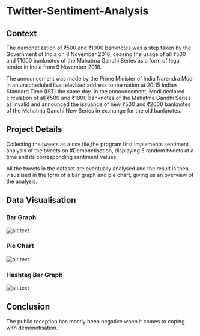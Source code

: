 # Twitter-Sentiment-Analysis

## Context

The demonetization of ₹500 and ₹1000 banknotes was a step taken by the Government of India on 8 November 2016, ceasing the usage of all ₹500 and ₹1000 banknotes of the Mahatma Gandhi Series as a form of legal tender in India from 9 November 2016.

The announcement was made by the Prime Minister of India Narendra Modi in an unscheduled live televised address to the nation at 20:15 Indian Standard Time (IST) the same day. In the announcement, Modi declared circulation of all ₹500 and ₹1000 banknotes of the Mahatma Gandhi Series as invalid and announced the issuance of new ₹500 and ₹2000 banknotes of the Mahatma Gandhi New Series in exchange for the old banknotes.


## Project Details

Collecting the tweets as a csv file,the program first implements sentiment analysis of the tweets on #Demonetisation, displaying 5 random tweets at a time and its corresponding sentiment values. 

All the tweets in the dataset are eventually analysed and the result is then visualised in the form of a bar graph and pie chart, giving us an overview of the analysis. 

## Data Visualisation 

### Bar Graph

![alt text](https://github.com/thecodearrow/Demonitization-Twitter-Sentiment-Analysis/blob/master/bar.pngg)

### Pie Chart 

![alt text](https://github.com/thecodearrow/Demonitization-Twitter-Sentiment-Analysis/blob/master/pie.png)

### Hashtag Bar Graph
![alt text](https://github.com/thecodearrow/Demonitization-Twitter-Sentiment-Analysis/blob/master/Hashtag%20Bar%20Graph.png)

## Conclusion 

The public reception has mostly been negative when it comes to coping with demonetisation. 
